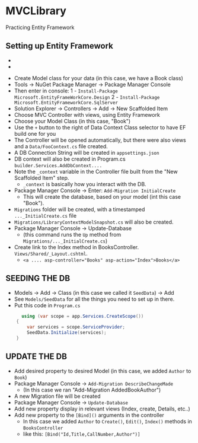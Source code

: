 # MVCLibrary
Practicing Entity Framework

## Setting up Entity Framework
<ul>
    <li></li>
    <li></li>
</ul>

 
     
* Create Model class for your data (in this case, we have a Book class)
* Tools -> NuGet Package Manager -> Package Manager Console
* Then enter in console: 
    1 - `Install-Package Microsoft.EntityFrameWorkCore.Design`
    2 - `Install-Package Microsoft.EntityFrameworkCore.SqlServer`
* Solution Explorer -> Controllers -> Add -> New Scaffolded Item
* Choose MVC Controller with views, using Entity Framework
* Choose your Model Class (in this case, "Book")
* Use the `+` button to the right of Data Context Class selector to have EF build one for you
* The Controller will be opened automatically, but there were also views and a `Data/FooContext.cs` file created.
* A DB Connection String will be created in `appsettings.json`
* DB context will also be created in Program.cs `builder.Services.AddDbContext....`
* Note the `_context` variable in the Controller file built from the "New Scaffolded Item" step.
    * `_context` is basically how you interact with the DB.
* Package Manager Console -> Enter: `Add-Migration InitialCreate` 
    * This will create the database, based on your model (int this case "Book").
* `Migrations` folder will be created, with a timestamped `..._InitialCreate.cs` file
* `Migrations/LibraryContextModelSnapshot.cs` will also be created.
* Package Manager Console -> Update-Database
    * (this command runs the `Up` method from `Migrations/..._InitialCreate.cs`)
* Create link to the Index method in BooksController. `Views/Shared/_Layout.cshtml`.
    * `<a .... asp-controller="Books" asp-action="Index">Books</a>`
      
## SEEDING THE DB
* Models -> Add -> Class (in this case we called it `SeedData`) -> Add
* See `Models/SeedData` for all the things you need to set up in there.
* Put this code in `Program.cs`
```c#
      using (var scope = app.Services.CreateScope())
    {
        var services = scope.ServiceProvider;
        SeedData.Initialize(services);
    }
```

## UPDATE THE DB
* Add desired property to desired Model (in this case, we added `Author` to `Book`)
* Package Manager Console -> `Add-Migration DescribeChangeMade`
    * (In this case we ran "Add-Migration AddedBookAuthor")
* A new Migration file will be created
* Package Manager Console -> `Update-Database`
* Add new property display in relevant views (Index, create, Details, etc..)
* Add new property to the `[Bind]()` arguments in the controller
    * In this case we added `Author` to `Create()`, `Edit()`, `Index()` methods in `BooksController` 
    * like this: `[Bind("Id,Title,CallNumber,Author")]`
     
